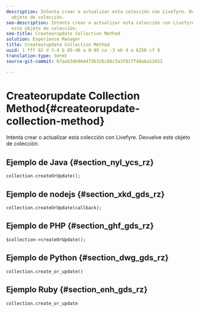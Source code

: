 ```yaml
---
description: Intenta crear o actualizar esta colección con Livefyre. Devuelve este
  objeto de colección.
seo-description: Intenta crear o actualizar esta colección con Livefyre. Devuelve
  este objeto de colección.
seo-title: Createorupdate Collection Method
solution: Experience Manager
title: Createorupdate Collection Method
uuid: 1 fff 82 d 3-4 b 05-46 a 0-95 ca -3 eb 4 a 6256 cf 8
translation-type: tm+mt
source-git-commit: 67aeb3de964473b326c88c3a3f81ff48a6a12652

---
```



# Createorupdate Collection Method{#createorupdate-collection-method}

Intenta crear o actualizar esta colección con Livefyre. Devuelve este objeto de colección.

## Ejemplo de Java {#section_nyl_ycs_rz}

```
collection.createOrUpdate(); 
```

## Ejemplo de nodejs {#section_xkd_gds_rz}

```
collection.createOrUpdate(callback); 
```

## Ejemplo de PHP {#section_ghf_gds_rz}

```
$collection->createOrUpdate();
```

## Ejemplo de Python {#section_dwg_gds_rz}

```
collection.create_or_update() 
```

## Ejemplo Ruby {#section_enh_gds_rz}

```
collection.create_or_update 
```

